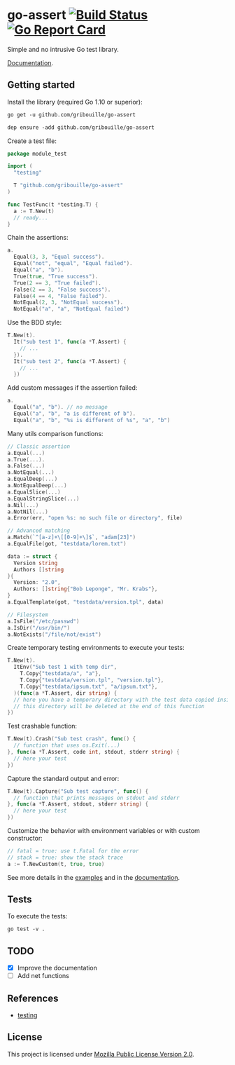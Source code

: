 # go-assert [![Build Status](https://travis-ci.org/gribouille/go-assert.svg?branch=master)](https://travis-ci.org/gribouille/go-assert) [![Go Report Card](https://goreportcard.com/badge/github.com/gribouille/go-assert)](https://goreportcard.com/report/github.com/gribouille/go-assert)

Simple and no intrusive Go test library.

[Documentation](https://godoc.org/github.com/gribouille/go-assert).

## Getting started

Install the library (required Go 1.10 or superior):

```txt
go get -u github.com/gribouille/go-assert
```

```txt
dep ensure -add github.com/gribouille/go-assert
```

Create a test file:

```go
package module_test

import (
  "testing"

  T "github.com/gribouille/go-assert"
)

func TestFunc(t *testing.T) {
  a := T.New(t)
  // ready...
}
```

Chain the assertions:

```go
a.
  Equal(3, 3, "Equal success").
  Equal("not", "equal", "Equal failed").
  Equal("a", "b").
  True(true, "True success").
  True(2 == 3, "True failed").
  False(2 == 3, "False success").
  False(4 == 4, "False failed").
  NotEqual(2, 3, "NotEqual success").
  NotEqual("a", "a", "NotEqual failed")
```

Use the BDD style:

```go
T.New(t).
  It("sub test 1", func(a *T.Assert) {
    // ...
  }).
  It("sub test 2", func(a *T.Assert) {
    // ...
  })
```

Add custom messages if the assertion failed:

```go
a.
  Equal("a", "b"). // no message
  Equal("a", "b", "a is different of b").
  Equal("a", "b", "%s is different of %s", "a", "b")
```

Many utils comparison functions:

```go
// Classic assertion
a.Equal(...)
a.True(...).
a.False(...)
a.NotEqual(...)
a.EqualDeep(...)
a.NotEqualDeep(...)
a.EqualSlice(...)
a.EqualStringSlice(...)
a.Nil(...)
a.NotNil(...)
a.Error(err, "open %s: no such file or directory", file)

// Advanced matching
a.Match(`^[a-z]+\[[0-9]+\]$`, "adam[23]")
a.EqualFile(got, "testdata/lorem.txt")

data := struct {
  Version string
  Authors []string
}{
  Version: "2.0",
  Authors: []string{"Bob Leponge", "Mr. Krabs"},
}
a.EqualTemplate(got, "testdata/version.tpl", data)

// Filesystem
a.IsFile("/etc/passwd")
a.IsDir("/usr/bin/")
a.NotExists("/file/not/exist")
```

Create temporary testing environments to execute your tests:

```go
T.New(t).
  ItEnv("Sub test 1 with temp dir",
    T.Copy{"testdata/a", "a"},
    T.Copy{"testdata/version.tpl", "version.tpl"},
    T.Copy{"testdata/ipsum.txt", "a/ipsum.txt"},
  )(func(a *T.Assert, dir string) {
  // here you have a temporary directory with the test data copied inside
  // this directory will be deleted at the end of this function
})
```

Test crashable function:

```go
T.New(t).Crash("Sub test crash", func() {
  // function that uses os.Exit(...)
}, func(a *T.Assert, code int, stdout, stderr string) {
  // here your test
})
```

Capture the standard output and error:

```go
T.New(t).Capture("Sub test capture", func() {
  // function that prints messages on stdout and stderr
}, func(a *T.Assert, stdout, stderr string) {
  // here your test
})
```

Customize the behavior with environment variables or with custom constructor:

```go
// fatal = true: use t.Fatal for the error
// stack = true: show the stack trace
a := T.NewCustom(t, true, true)
```

See more details in the [examples](./examples) and in the [documentation](https://godoc.org/github.com/gribouille/go-assert).

## Tests

To execute the tests:

```txt
go test -v .
```

## TODO

- [x] Improve the documentation
- [ ] Add net functions

## References

- [testing](https://golang.org/pkg/testing/)

## License

This project is licensed under [Mozilla Public License Version 2.0](./LICENSE).
